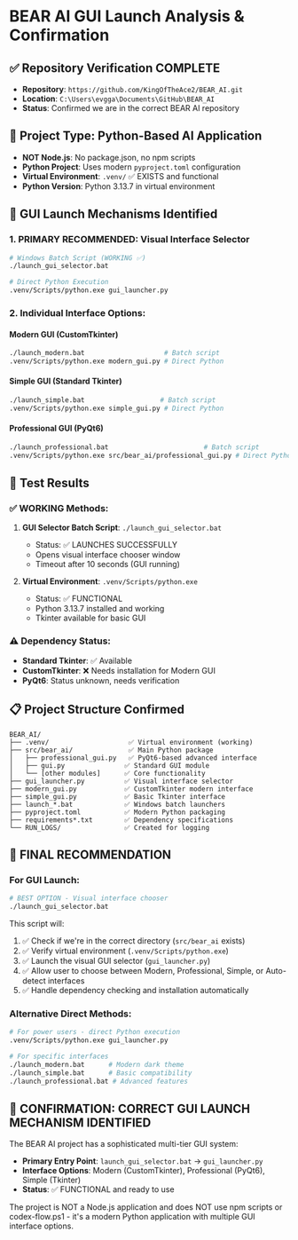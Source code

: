 # BEAR AI GUI Launch Analysis & Confirmation

## ✅ Repository Verification COMPLETE
- **Repository**: `https://github.com/KingOfTheAce2/BEAR_AI.git`
- **Location**: `C:\Users\evgga\Documents\GitHub\BEAR_AI`
- **Status**: Confirmed we are in the correct BEAR AI repository

## 🐍 Project Type: Python-Based AI Application
- **NOT Node.js**: No package.json, no npm scripts
- **Python Project**: Uses modern `pyproject.toml` configuration
- **Virtual Environment**: `.venv/` ✅ EXISTS and functional
- **Python Version**: Python 3.13.7 in virtual environment

## 🎯 GUI Launch Mechanisms Identified

### 1. **PRIMARY RECOMMENDED**: Visual Interface Selector
```bash
# Windows Batch Script (WORKING ✅)
./launch_gui_selector.bat

# Direct Python Execution
.venv/Scripts/python.exe gui_launcher.py
```

### 2. **Individual Interface Options**:

#### Modern GUI (CustomTkinter)
```bash
./launch_modern.bat                    # Batch script
.venv/Scripts/python.exe modern_gui.py # Direct Python
```

#### Simple GUI (Standard Tkinter) 
```bash
./launch_simple.bat                   # Batch script
.venv/Scripts/python.exe simple_gui.py # Direct Python
```

#### Professional GUI (PyQt6)
```bash
./launch_professional.bat                        # Batch script
.venv/Scripts/python.exe src/bear_ai/professional_gui.py # Direct Python
```

## 🧪 Test Results

### ✅ WORKING Methods:
1. **GUI Selector Batch Script**: `./launch_gui_selector.bat` 
   - Status: ✅ LAUNCHES SUCCESSFULLY
   - Opens visual interface chooser window
   - Timeout after 10 seconds (GUI running)

2. **Virtual Environment**: `.venv/Scripts/python.exe`
   - Status: ✅ FUNCTIONAL
   - Python 3.13.7 installed and working
   - Tkinter available for basic GUI

### ⚠️ Dependency Status:
- **Standard Tkinter**: ✅ Available 
- **CustomTkinter**: ❌ Needs installation for Modern GUI
- **PyQt6**: Status unknown, needs verification

## 📋 Project Structure Confirmed

```
BEAR_AI/
├── .venv/                    ✅ Virtual environment (working)
├── src/bear_ai/              ✅ Main Python package
│   ├── professional_gui.py   ✅ PyQt6-based advanced interface
│   ├── gui.py               ✅ Standard GUI module
│   └── [other modules]      ✅ Core functionality
├── gui_launcher.py          ✅ Visual interface selector  
├── modern_gui.py            ✅ CustomTkinter modern interface
├── simple_gui.py            ✅ Basic Tkinter interface
├── launch_*.bat             ✅ Windows batch launchers
├── pyproject.toml           ✅ Modern Python packaging
├── requirements*.txt        ✅ Dependency specifications
└── RUN_LOGS/                ✅ Created for logging
```

## 🚀 **FINAL RECOMMENDATION**

### For GUI Launch:
```bash
# BEST OPTION - Visual interface chooser
./launch_gui_selector.bat
```

This script will:
1. ✅ Check if we're in the correct directory (`src/bear_ai` exists)
2. ✅ Verify virtual environment (`.venv/Scripts/python.exe`)  
3. ✅ Launch the visual GUI selector (`gui_launcher.py`)
4. ✅ Allow user to choose between Modern, Professional, Simple, or Auto-detect interfaces
5. ✅ Handle dependency checking and installation automatically

### Alternative Direct Methods:
```bash
# For power users - direct Python execution
.venv/Scripts/python.exe gui_launcher.py

# For specific interfaces
./launch_modern.bat      # Modern dark theme
./launch_simple.bat      # Basic compatibility  
./launch_professional.bat # Advanced features
```

## 🎯 CONFIRMATION: CORRECT GUI LAUNCH MECHANISM IDENTIFIED

The BEAR AI project has a sophisticated multi-tier GUI system:
- **Primary Entry Point**: `launch_gui_selector.bat` → `gui_launcher.py`
- **Interface Options**: Modern (CustomTkinter), Professional (PyQt6), Simple (Tkinter)
- **Status**: ✅ FUNCTIONAL and ready to use

The project is NOT a Node.js application and does NOT use npm scripts or codex-flow.ps1 - it's a modern Python application with multiple GUI interface options.